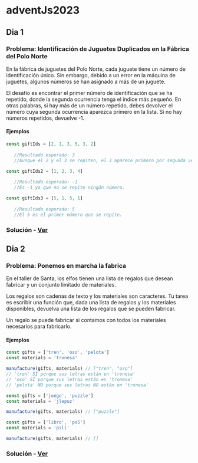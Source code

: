 # adventJs2023
## Dia 1
### Problema: Identificación de Juguetes Duplicados en la Fábrica del Polo Norte

En la fábrica de juguetes del Polo Norte, cada juguete tiene un número de identificación único. Sin embargo, debido a un error en la máquina de juguetes, algunos números se han asignado a más de un juguete.

El desafío es encontrar el primer número de identificación que se ha repetido, donde la segunda ocurrencia tenga el índice más pequeño. En otras palabras, si hay más de un número repetido, debes devolver el número cuya segunda ocurrencia aparezca primero en la lista. Si no hay números repetidos, devuelve -1.

#### Ejemplos

```javascript
const giftIds = [2, 1, 3, 5, 3, 2]
   
   //Resultado esperado: 3
   //Aunque el 2 y el 3 se repiten, el 3 aparece primero por segunda vez.

const giftIds2 = [1, 2, 3, 4]
   
   //Resultado esperado: -1
   //Es -1 ya que no se repite ningún número.

const giftIds3 = [5, 1, 5, 1]
   
   //Resultado esperado: 5
   //El 5 es el primer número que se repite.
```

### Solución - [Ver](https://github.com/macu-dev/adventJs2023/blob/main/Day1/day1.js)


## Dia 2
### Problema: Ponemos en marcha la fabrica 

En el taller de Santa, los elfos tienen una lista de regalos que desean fabricar y un conjunto limitado de materiales.

Los regalos son cadenas de texto y los materiales son caracteres. Tu tarea es escribir una función que, dada una lista de regalos y los materiales disponibles, devuelva una lista de los regalos que se pueden fabricar.

Un regalo se puede fabricar si contamos con todos los materiales necesarios para fabricarlo.


#### Ejemplos
```javascript
const gifts = ['tren', 'oso', 'pelota']
const materials = 'tronesa'

manufacture(gifts, materials) // ["tren", "oso"]
// 'tren' SÍ porque sus letras están en 'tronesa'
// 'oso' SÍ porque sus letras están en 'tronesa'
// 'pelota' NO porque sus letras NO están en 'tronesa'

const gifts = ['juego', 'puzzle']
const materials = 'jlepuz'

manufacture(gifts, materials) // ["puzzle"]

const gifts = ['libro', 'ps5']
const materials = 'psli'

manufacture(gifts, materials) // []
```
### Solución - [Ver](https://github.com/macu-dev/adventJs2023/blob/main/Day1/day1.js)

